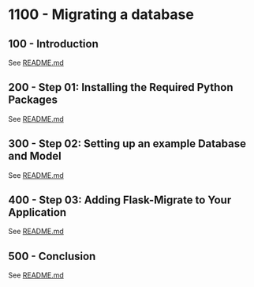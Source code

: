 # 1100 - Migrating a database

## 100 - Introduction

See [README.md](./100/README.md)

## 200 - Step 01: Installing the Required Python Packages

See [README.md](./200/README.md)

## 300 - Step 02: Setting up an example Database and Model

See [README.md](./300/README.md)

## 400 - Step 03: Adding Flask-Migrate to Your Application

See [README.md](./400/README.md)

## 500 - Conclusion

See [README.md](./400/README.md)